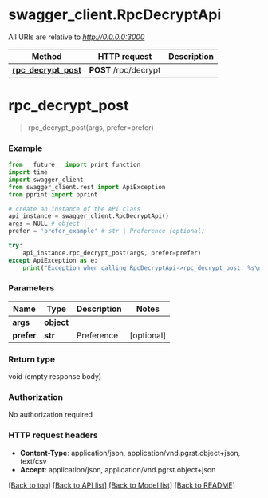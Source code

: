 # swagger_client.RpcDecryptApi

All URIs are relative to *http://0.0.0.0:3000*

Method | HTTP request | Description
------------- | ------------- | -------------
[**rpc_decrypt_post**](RpcDecryptApi.md#rpc_decrypt_post) | **POST** /rpc/decrypt | 


# **rpc_decrypt_post**
> rpc_decrypt_post(args, prefer=prefer)



### Example
```python
from __future__ import print_function
import time
import swagger_client
from swagger_client.rest import ApiException
from pprint import pprint

# create an instance of the API class
api_instance = swagger_client.RpcDecryptApi()
args = NULL # object | 
prefer = 'prefer_example' # str | Preference (optional)

try:
    api_instance.rpc_decrypt_post(args, prefer=prefer)
except ApiException as e:
    print("Exception when calling RpcDecryptApi->rpc_decrypt_post: %s\n" % e)
```

### Parameters

Name | Type | Description  | Notes
------------- | ------------- | ------------- | -------------
 **args** | **object**|  | 
 **prefer** | **str**| Preference | [optional] 

### Return type

void (empty response body)

### Authorization

No authorization required

### HTTP request headers

 - **Content-Type**: application/json, application/vnd.pgrst.object+json, text/csv
 - **Accept**: application/json, application/vnd.pgrst.object+json

[[Back to top]](#) [[Back to API list]](../README.md#documentation-for-api-endpoints) [[Back to Model list]](../README.md#documentation-for-models) [[Back to README]](../README.md)

